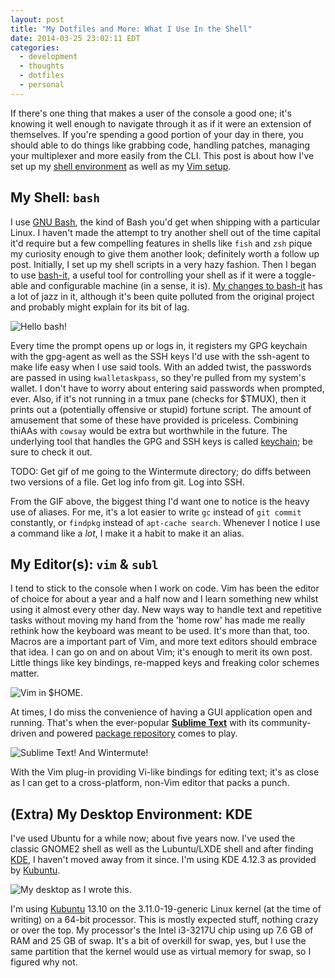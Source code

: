 ```yaml
---
layout: post
title: "My Dotfiles and More: What I Use In the Shell"
date: 2014-03-25 23:02:11 EDT
categories:
  - development
  - thoughts
  - dotfiles
  - personal
---
```


If there's one thing that makes a user of the console a good one; it's knowing
it well enough to navigate through it as if it were an extension of
themselves. If you're spending a good portion of your day in there, you should
able to do things like grabbing code, handling patches, managing your
multiplexer and more easily from the CLI. This post is about how I've set up
my [shell environment][dotfiles] as well as my [Vim setup][vimrc].

## My Shell: `bash`
I use [GNU Bash][], the kind of Bash you'd get when shipping with a particular
Linux. I haven't made the attempt to try another shell out of the time capital
it'd require but a few compelling features in shells like `fish` and `zsh`
pique my curiosity enough to give them another look; definitely worth a
follow up post. Initially, I set up my shell scripts in a very hazy fashion.
Then I began to use [bash-it][], a useful tool for controlling your shell as
if it were a toggle-able and configurable machine (in a sense, it is). 
[My changes to bash-it][my_bash-it] has a lot of jazz in it, although it's
been quite polluted from the original project and probably might explain for
its bit of lag.

![Hello `bash`!](/images/konsole-shot.png)

Every time the prompt opens up or logs in, it registers my GPG keychain with
the gpg-agent as well as the SSH keys I'd use with the ssh-agent to make life
easy when I use said tools. With an added twist, the passwords are passed in
using `kwalletaskpass`, so they're pulled from my system's wallet. I don't
have to worry about entering said passwords when prompted, ever. Also, if it's
not running in a tmux pane (checks for $TMUX), then it prints out a
(potentially offensive or stupid) fortune script. The amount of amusement that
some of these have provided is priceless. Combining thiAAs with `cowsay` would
be extra but worthwhile in the future. The underlying tool that handles the
GPG and SSH keys is called [keychain][]; be sure to check it out.

TODO: Get gif of me going to the Wintermute directory; do diffs between two
versions of a file. Get log info from git. Log into SSH.

From the GIF above, the biggest thing I'd want one to notice is the heavy use
of aliases. For me, it's a lot easier to write `gc` instead of `git commit`
constantly, or `findpkg` instead of `apt-cache search`. Whenever I notice I
use a command like a *lot*, I make it a habit to make it an alias.

## My Editor(s): `vim` & `subl`
I tend to stick to the console when I work on code. Vim has been the editor of
choice for about a year and a half now and I learn something new whilst using
it almost every other day. New ways way to handle text and repetitive tasks
without moving my hand from the 'home row' has made me really rethink how the
keyboard was meant to be used. It's more than that, too. Macros are a
important part of Vim, and more text editors should embrace that idea. I can
go on and on about Vim; it's enough to merit its own post. Little things like
key bindings, re-mapped keys and freaking color schemes matter.

![Vim in $HOME.](/images/konsole-vim-shot.png)

At times, I do miss the convenience of having a GUI application open and running.
That's when the ever-popular [**Sublime Text**][subl] with its
community-driven and powered [package repository][subl_pkg] comes to play.

![Sublime Text! And Wintermute!](/images/sublime-shot-winty.png)

With the Vim plug-in providing Vi-like bindings for editing text; it's
as close as I can get to a cross-platform, non-Vim editor that packs a punch.

## (Extra) My Desktop Environment: KDE

I've used Ubuntu for a while now; about five years now. I've used the classic
GNOME2 shell as well as the Lubuntu/LXDE shell and after finding [KDE][], I
haven't moved away from it since. I'm using KDE 4.12.3 as provided by
[Kubuntu][].

![My desktop as I wrote this.](/images/my-desktop-2014-03-25.png)

I'm using [Kubuntu][] 13.10 on the 3.11.0-19-generic Linux kernel (at the
time of writing) on a 64-bit processor. This is mostly expected stuff, nothing
crazy or over the top. My processor's the Intel i3-3217U chip using up 7.6 GB
of RAM and 25 GB of swap. It's a bit of overkill for swap, yes, but I use the
same partition that the kernel would use as virtual memory for swap, so I
figured why not.

[bash-it]: https://github.com/revans/bash-it
[my_bash-it]: https://github.com/jalcine/bash-it
[dotfiles]: https://github.com/jalcine/dotfiles
[vimrc]: https://github.com/jalcine/vimrc
[vim]: http://vim.sf.net
[subl]: http://sublimetext.com
[subl_pkg]: http://sublime.wbond.net
[kde]: http://kde.org
[kubuntu]: http://kubuntu.org
[gnu bash]: http://www.gnu.org/software/bash/manual/bashref.html
[keychain]: http://www.funtoo.org/Keychain
